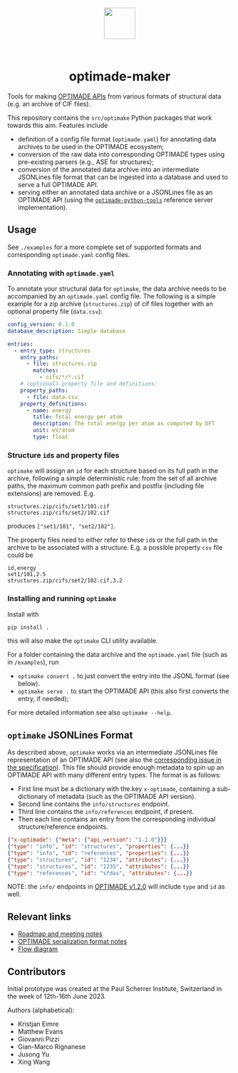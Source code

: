 <div align="center" style="padding: 2em;">
<span style="padding: 1em">
<img height="70px" align="center" src="https://matsci.org/uploads/default/original/2X/b/bd2f59b3bf14fb046b74538750699d7da4c19ac1.svg">
</span>
</div>

# <div align="center">optimade-maker</div>

Tools for making [OPTIMADE APIs](https://optimade.org) from various formats of structural data (e.g. an archive of CIF files).

This repository contains the `src/optimake` Python packages that work towards this aim. Features include

- definition of a config file format (`optimade.yaml`) for annotating data archives to be used in the OPTIMADE ecosystem;
- conversion of the raw data into corresponding OPTIMADE types using pre-existing parsers (e.g., ASE for structures);
- conversion of the annotated data archive into an intermediate JSONLines file format that can be ingested into a database and used to serve a full OPTIMADE API.
- serving either an annotated data archive or a JSONLines file as an OPTIMADE API (using the [`optimade-python-tools`](https://github.com/Materials-Consortia/optimade-python-tools/)
  reference server implementation).

## Usage

See `./examples` for a more complete set of supported formats and corresponding `optimade.yaml` config files.

### Annotating with `optimade.yaml`

To annotate your structural data for `optimake`, the data archive needs to be accompanied by an `optimade.yaml` config file. The following is a simple example for a zip archive (`structures.zip`) of cif files together with an optional property file (`data.csv`):

```yaml
config_version: 0.1.0
database_description: Simple database

entries:
  - entry_type: structures
    entry_paths:
      - file: structures.zip
        matches:
          - cifs/*/*.cif
    # (optional) property file and definitions:
    property_paths:
      - file: data.csv
    property_definitions:
      - name: energy
        title: Total energy per atom
        description: The total energy per atom as computed by DFT
        unit: eV/atom
        type: float
```

### Structure `id`s and property files

`optimake` will assign an `id` for each structure based on its full path in the archive, following a simple deterministic rule: from the set of all archive paths, the maximum common path prefix and postfix (including file extensions) are removed. E.g.

```
structures.zip/cifs/set1/101.cif
structures.zip/cifs/set2/102.cif
```

produces `["set1/101", "set2/102"]`.

The property files need to either refer to these `id`s or the full path in the archive to be associated with a structure. E.g. a possible property `csv` file could be

```csv
id,energy
set1/101,2.5
structures.zip/cifs/set2/102.cif,3.2
```

### Installing and running `optimake`

Install with

```bash
pip install .
```

this will also make the `optimake` CLI utility available.

For a folder containing the data archive and the `optimade.yaml` file (such as in `/examples`), run

- `optimake convert .` to just convert the entry into the JSONL format (see below).
- `optimake serve .` to start the OPTIMADE API (this also first converts the entry, if needed);

For more detailed information see also `optimake --help`.

## `optimake` JSONLines Format

As described above, `optimake` works via an intermediate JSONLines file representation of an OPTIMADE API (see also the [corresponding issue in the specification](https://github.com/Materials-Consortia/OPTIMADE/issues/471)).
This file should provide enough metadata to spin up an OPTIMADE API with many different entry types.
The format is as follows:

- First line must be a dictionary with the key `x-optimade`, containing a sub-dictionary of metadata (such as the OPTIMADE API version).
- Second line contains the `info/structures` endpoint.
- Third line contains the `info/references` endpoint, if present.
- Then each line contains an entry from the corresponding individual structure/reference endpoints.

```json
{"x-optimade": {"meta": {"api_version": "1.1.0"}}}
{"type": "info", "id": "structures", "properties": {...}}
{"type": "info", "id": "references", "properties": {...}}
{"type": "structures", "id": "1234", "attributes": {...}}
{"type": "structures", "id": "1235", "attributes": {...}}
{"type": "references", "id": "sfdas", "attributes": {...}}
```

NOTE: the `info/` endpoints in [OPTIMADE v1.2.0](https://www.optimade.org/specification/#entry-listing-info-endpoints) will include `type` and `id` as well.

## Relevant links

- [Roadmap and meeting notes](https://docs.google.com/document/d/1cIpwuX6Ty5d3ZHKYWktQaBBQcI9fYmgG_hsD1P1UpO4/edit)
- [OPTIMADE serialization format notes](https://docs.google.com/document/d/1vf8_qxSRP5lCSb0P3M9gTr6nqkERxgOoSDno6YLcCjo/edit)
- [Flow diagram](https://excalidraw.com/#json=MBNl66sARCQekVrKZXDg8,K35f5FwmiS46vlsYGMJdrw)

## Contributors

Initial prototype was created at the Paul Scherrer Institute, Switzerland in the week of
12th-16th June 2023.

Authors (alphabetical):

- Kristjan Eimre
- Matthew Evans
- Giovanni Pizzi
- Gian-Marco Rignanese
- Jusong Yu
- Xing Wang
